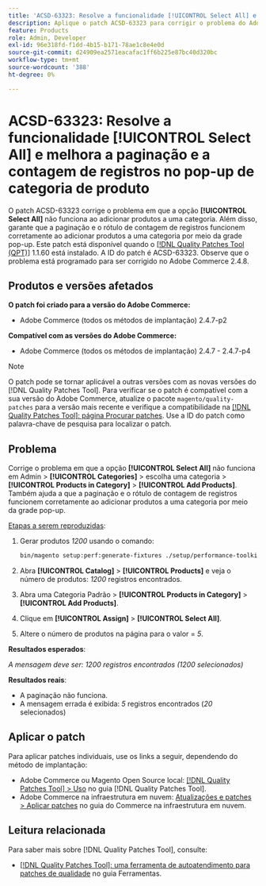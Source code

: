 ```yaml
---
title: 'ACSD-63323: Resolve a funcionalidade [!UICONTROL Select All] e melhora a paginação e a contagem de registros no pop-up de categoria de produto'
description: Aplique o patch ACSD-63323 para corrigir o problema do Adobe Commerce em que a opção [!UICONTROL Select All] não funciona ao adicionar produtos a uma categoria. Além disso, garante que a paginação e o rótulo de contagem de registros funcionem corretamente ao adicionar produtos a uma categoria por meio da grade pop-up.
feature: Products
role: Admin, Developer
exl-id: 96e318fd-f1dd-4b15-b171-78ae1c8e4e0d
source-git-commit: d24909ea2571eacafac1ff6b225e87bc40d320bc
workflow-type: tm+mt
source-wordcount: '388'
ht-degree: 0%

---
```


# ACSD-63323: Resolve a funcionalidade [!UICONTROL Select All] e melhora a paginação e a contagem de registros no pop-up de categoria de produto

O patch ACSD-63323 corrige o problema em que a opção **[!UICONTROL Select All]** não funciona ao adicionar produtos a uma categoria. Além disso, garante que a paginação e o rótulo de contagem de registros funcionem corretamente ao adicionar produtos a uma categoria por meio da grade pop-up. Este patch está disponível quando o [[!DNL Quality Patches Tool (QPT)]](/help/tools/quality-patches-tool/quality-patches-tool-to-self-serve-quality-patches.md) 1.1.60 está instalado. A ID do patch é ACSD-63323. Observe que o problema está programado para ser corrigido no Adobe Commerce 2.4.8.

## Produtos e versões afetados

**O patch foi criado para a versão do Adobe Commerce:**
* Adobe Commerce (todos os métodos de implantação) 2.4.7-p2

**Compatível com as versões do Adobe Commerce:**
* Adobe Commerce (todos os métodos de implantação) 2.4.7 - 2.4.7-p4

>[!NOTE]
>
>O patch pode se tornar aplicável a outras versões com as novas versões do [!DNL Quality Patches Tool]. Para verificar se o patch é compatível com a sua versão do Adobe Commerce, atualize o pacote `magento/quality-patches` para a versão mais recente e verifique a compatibilidade na [[!DNL Quality Patches Tool]: página Procurar patches](https://experienceleague.adobe.com/tools/commerce-quality-patches/index.html?lang=pt-BR). Use a ID do patch como palavra-chave de pesquisa para localizar o patch.

## Problema

Corrige o problema em que a opção **[!UICONTROL Select All]** não funciona em Admin > **[!UICONTROL Categories]** > escolha uma categoria > **[!UICONTROL Products in Category]** > **[!UICONTROL Add Products]**. Também ajuda a que a paginação e o rótulo de contagem de registros funcionem corretamente ao adicionar produtos a uma categoria por meio da grade pop-up.


<u>Etapas a serem reproduzidas</u>:

1. Gerar produtos *1200* usando o comando:

   ```bash
   bin/magento setup:perf:generate-fixtures ./setup/performance-toolkit/profiles/ce/small.xml
   ```

1. Abra **[!UICONTROL Catalog]** > **[!UICONTROL Products]** e veja o número de produtos: *1200* registros encontrados.
1. Abra uma Categoria Padrão > **[!UICONTROL Products in Category]** > **[!UICONTROL Add Products]**.
1. Clique em **[!UICONTROL Assign]** > **[!UICONTROL Select All]**.
1. Altere o número de produtos na página para o valor = *5*.


**Resultados esperados**:

*A mensagem deve ser: 1200 registros encontrados (1200 selecionados)*

**Resultados reais**:

* A paginação não funciona.
* A mensagem errada é exibida: *5* registros encontrados (*20* selecionados)

## Aplicar o patch

Para aplicar patches individuais, use os links a seguir, dependendo do método de implantação:

* Adobe Commerce ou Magento Open Source local: [[!DNL Quality Patches Tool] > Uso](/help/tools/quality-patches-tool/usage.md) no guia [!DNL Quality Patches Tool].
* Adobe Commerce na infraestrutura em nuvem: [Atualizações e patches > Aplicar patches](https://experienceleague.adobe.com/docs/commerce-cloud-service/user-guide/develop/upgrade/apply-patches.html?lang=pt-BR) no guia do Commerce na infraestrutura em nuvem.


## Leitura relacionada

Para saber mais sobre [!DNL Quality Patches Tool], consulte:

* [[!DNL Quality Patches Tool]: uma ferramenta de autoatendimento para patches de qualidade](/help/tools/quality-patches-tool/quality-patches-tool-to-self-serve-quality-patches.md) no guia Ferramentas.

